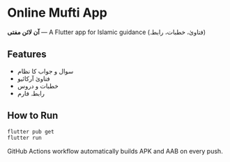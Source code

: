 # Online Mufti App

**آن لائن مفتی** — A Flutter app for Islamic guidance (فتاویٰ، خطبات، رابطہ)

## Features
- سوال و جواب کا نظام
- فتاویٰ آرکائیو
- خطبات و دروس
- رابطہ فارم

## How to Run
```bash
flutter pub get
flutter run
```

GitHub Actions workflow automatically builds APK and AAB on every push.
